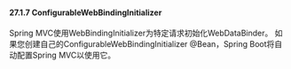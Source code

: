 #### 27.1.7 ConfigurableWebBindingInitializer

Spring MVC使用WebBindingInitializer为特定请求初始化WebDataBinder。 如果您创建自己的ConfigurableWebBindingInitializer @Bean，Spring Boot将自动配置Spring MVC以使用它。


